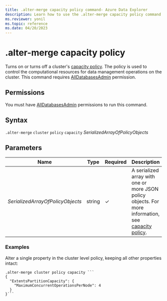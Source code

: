 ```yaml
---
title: .alter-merge capacity policy command- Azure Data Explorer
description: Learn how to use the .alter-merge capacity policy command to turn on or turn off a cluster's capacity policy.
ms.reviewer: yonil
ms.topic: reference
ms.date: 04/20/2023
---
```

# .alter-merge capacity policy

Turns on or turns off a cluster's [capacity policy](capacitypolicy.md). The policy is used to control the computational resources for data management operations on the cluster. This command requires [AllDatabasesAdmin](access-control/role-based-access-control.md) permission.

## Permissions

You must have [AllDatabasesAdmin](access-control/role-based-access-control.md) permissions to run this command.

## Syntax

`.alter-merge` `cluster` `policy` `capacity` *SerializedArrayOfPolicyObjects*

## Parameters

|Name|Type|Required|Description|
|--|--|--|--|
|*SerializedArrayOfPolicyObjects*|string|&check;|A serialized array with one or more JSON policy objects. For more information, see [capacity policy](capacitypolicy.md).|

### Examples

Alter a single property in the cluster level policy, keeping all other properties intact:

```kusto
.alter-merge cluster policy capacity ```
{
  "ExtentsPartitionCapacity": {
    "MaximumConcurrentOperationsPerNode": 4
  }
}```
```

